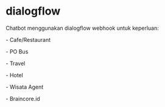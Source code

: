 # dialogflow
<p>Chatbot menggunakan dialogflow webhook untuk keperluan:</p>
<p>- Cafe/Restaurant </p>
<p>- PO Bus </p>
<p>- Travel </p>
<p>- Hotel </p>
<p>- Wisata Agent </p>
<p>- Braincore.id </p>